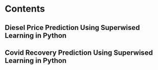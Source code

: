 # Contents
## Diesel Price Prediction Using Superwised Learning in Python
## Covid Recovery Prediction Using Superwised Learning in Python
